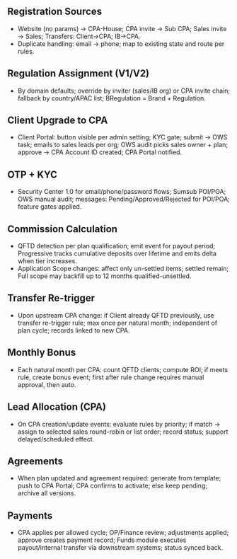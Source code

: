 ## Registration Sources
- Website (no params) → CPA-House; CPA invite → Sub CPA; Sales invite → Sales; Transfers: Client->CPA; IB->CPA.
- Duplicate handling: email → phone; map to existing state and route per rules.

## Regulation Assignment (V1/V2)
- By domain defaults; override by inviter (sales/IB org) or CPA invite chain; fallback by country/APAC list; BRegulation = Brand + Regulation.

## Client Upgrade to CPA
- Client Portal: button visible per admin setting; KYC gate; submit → OWS task; emails to sales leads per org; OWS audit picks sales owner + plan; approve → CPA Account ID created; CPA Portal notified.

## OTP + KYC
- Security Center 1.0 for email/phone/password flows; Sumsub POI/POA; OWS manual audit; messages: Pending/Approved/Rejected for POI/POA; feature gates applied.

## Commission Calculation
- QFTD detection per plan qualification; emit event for payout period; Progressive tracks cumulative deposits over lifetime and emits delta when tier increases.
- Application Scope changes: affect only un-settled items; settled remain; Full scope may backfill up to 12 months qualified-unsettled.

## Transfer Re-trigger
- Upon upstream CPA change: if Client already QFTD previously, use transfer re-trigger rule; max once per natural month; independent of plan cycle; records linked to new CPA.

## Monthly Bonus
- Each natural month per CPA: count QFTD clients; compute ROI; if meets rule, create bonus event; first after rule change requires manual approval, then auto.

## Lead Allocation (CPA)
- On CPA creation/update events: evaluate rules by priority; if match → assign to selected sales round-robin or list order; record status; support delayed/scheduled effect.

## Agreements
- When plan updated and agreement required: generate from template; push to CPA Portal; CPA confirms to activate; else keep pending; archive all versions.

## Payments
- CPA applies per allowed cycle; OP/Finance review; adjustments applied; approve creates payment record; Funds module executes payout/internal transfer via downstream systems; status synced back.